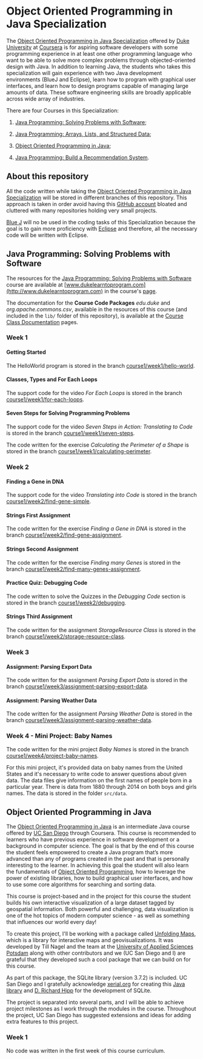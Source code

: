 # Object Oriented Programming in Java Specialization

The [Object Oriented Programming in Java Specialization](https://www.coursera.org/specializations/object-oriented-programming) offered by [Duke University](https://www.coursera.org/duke) at [Coursera](https://www.coursera.org) is for aspiring software developers with some programming experience in at least one other programming language who want to be able to solve more complex problems through objected-oriented design with Java. In addition to learning Java, the students who takes this specialization will gain experience with two Java development environments (BlueJ and Eclipse), learn how to program with graphical user interfaces, and learn how to design programs capable of managing large amounts of data. These software engineering skills are broadly applicable across wide array of industries.


There are four Courses in this Specialization:

1. [Java Programming: Solving Problems with Software](https://www.coursera.org/learn/java-programming);

2. [Java Programming: Arrays, Lists, and Structured Data](https://www.coursera.org/learn/java-programming-arrays-lists-data);

4. [Object Oriented Programming in Java](https://www.coursera.org/learn/object-oriented-java);

5. [Java Programming: Build a Recommendation System](https://www.coursera.org/learn/data-structures-optimizing-performance).

## About this repository

All the code written while taking the [Object Oriented Programming in Java Specialization](https://www.coursera.org/specializations/object-oriented-programming) will be stored in different branches of this repository. This approach is taken in order avoid having this [GitHub account](https://github.com/EnduranceCode) bloated and cluttered with many repositories holding very small projects.

[Blue J](https://www.bluej.org/) will no be used in the coding tasks of this Specialization because the goal is to gain more proficiency with [Eclipse](https://www.eclipse.org) and therefore, all the necessary code will be written with Eclipse.

## Java Programming: Solving Problems with Software

The resources for the [Java Programming: Solving Problems with Software](https://www.coursera.org/learn/java-programming) course are available at [www.dukelearntoprogram.com](http://www.dukelearntoprogram.com) in the course's [page](http://www.dukelearntoprogram.com/course2).

The documentation for the **Course Code Packages** *edu.duke* and *org.apache.commons.csv*, available in the resources of this course (and included in the `lib/` folder of this repository), is available at the [Course Class Documentation](http://www.dukelearntoprogram.com/course2/doc/javadoc/index.html?course=2) pages.

### Week 1

#### Getting Started

The HelloWorld program is stored in the branch [course1/week1/hello-world](https://github.com/EnduranceCode/JavaCourseraDuke/tree/course1/week1/hello-world).

#### Classes, Types and For Each Loops

The support code for the video *For Each Loops* is stored in the branch [course1/week1/for-each-loops](https://github.com/EnduranceCode/JavaCourseraDuke/tree/course1/week1/for-each-loops).

#### Seven Steps for Solving Programming Problems

The support code for the video *Seven Steps in Action: Translating to Code* is stored in the branch [course1/week1/seven-steps](https://github.com/EnduranceCode/JavaCourseraDuke/tree/course1/week1/seven-steps).

The code written for the exercise *Calculating the Perimeter of a Shape* is stored in the branch [course1/week1/calculating-perimeter](https://github.com/EnduranceCode/JavaCourseraDuke/tree/course1/week1/calculating-perimeter).

### Week 2

#### Finding a Gene in DNA

The support code for the video *Translating into Code* is stored in the branch [course1/week2/find-gene-simple](https://github.com/EnduranceCode/JavaCourseraDuke/tree/course1/week2/find-gene-simple).

#### Strings First Assignment

The code written for the exercise *Finding a Gene in DNA* is stored in the branch [course1/week2/find-gene-assignment](https://github.com/EnduranceCode/JavaCourseraDuke/tree/course1/week2/find-gene-assignment).

#### Strings Second Assignment

The code written for the exercise *Finding many Genes* is stored in the branch [course1/week2/find-many-genes-assignment](https://github.com/EnduranceCode/JavaCourseraDuke/tree/course1/week2/find-many-genes-assignment).

#### Practice Quiz: Debugging Code

The code written to solve the Quizzes in the *Debugging Code* section is stored in the branch [course1/week2/debugging](https://github.com/EnduranceCode/JavaCourseraDuke/tree/course1/week2/debugging).

#### Strings Third Assignment

The code written for the assignment *StorageResource Class* is stored in the branch [course1/week2/storage-resource-class](https://github.com/EnduranceCode/JavaCourseraDuke/tree/course1/week2/storage-resource-class).

### Week 3

#### Assignment: Parsing Export Data

The code written for the assignment *Parsing Export Data* is stored in the branch [course1/week3/assignment-parsing-export-data](https://github.com/EnduranceCode/JavaCourseraDuke/tree/course1/week3/assignment-parsing-export-data).

#### Assignment: Parsing Weather Data

The code written for the assignment *Parsing Weather Data* is stored in the branch [course1/week3/assignment-parsing-weather-data](https://github.com/EnduranceCode/JavaCourseraDuke/tree/course1/week3/assignment-parsing-weather-data).

### Week 4 - Mini Project: Baby Names

The code written for the mini project *Baby Names* is stored in the branch [course1/week4/project-baby-names](https://github.com/EnduranceCode/JavaCourseraDuke/tree/course1/week4/project-baby-names).

For this mini project, it's provided data on baby names from the United States and it's necessary to write code to answer questions about given data. The data files give information on the first names of people born in a particular year. There is data from 1880 through 2014 on both boys and girls names. The data is stored in the folder `src/data`.

## Object Oriented Programming in Java

The [Object Oriented Programming in Java](https://www.coursera.org/learn/object-oriented-java) is an intermediate Java course offered by 
[UC San Diego](https://www.coursera.org/ucsd) through Coursera. This course is recommended to learners who have previous experience in software development or a background in computer science.  The goal is that by the end of this course the student feels empowered to create a Java program that’s more advanced than any of programs created in the past and that is personally interesting to the learner. In achieving this goal the student will also learn the fundamentals of [Object Oriented Programming](https://en.wikipedia.org/wiki/Object-oriented_programming), how to leverage the power of existing libraries, how to build graphical user interfaces, and how to use some core algorithms for searching and sorting data.

This course is project-based and in the project for this course the student builds his own interactive visualization of a large dataset tagged by geospatial information. Both powerful and challenging, data visualization is one of the hot topics of modern computer science - as well as something that influences our world every day!

To create this project, I'll be working with a package called [Unfolding Maps](http://unfoldingmaps.org/), which is a library for interactive maps and geovisualizations. It was developed by Till Nagel and the team at the [University of Applied Sciences Potsdam](https://www.en.fh-potsdam.de/) along with other contributors and we (UC San Diego and I) are grateful that they developed such a cool package that we can build on for this course.

As part of this package, the SQLite library (version 3.7.2) is included. UC San Diego and I gratefully acknowledge [xerial.org](https://xerial.org/) for creating this [Java library](https://bitbucket.org/xerial/sqlite-jdbc/) and [D. Richard Hipp](https://en.wikipedia.org/wiki/D._Richard_Hipp) for the development of SQLite.

The project is separated into several parts, and I will be able to achieve project milestones as I work through the modules in the course. Throughout the project, UC San Diego has suggested extensions and ideas for adding extra features to this project.

### Week 1

No code was written in the first week of this course curriculum.
